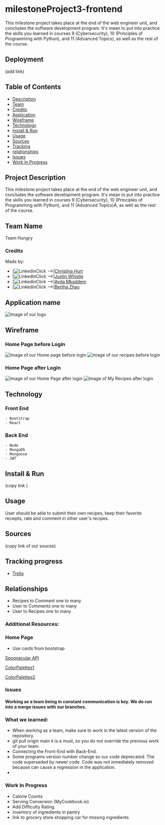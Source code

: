 # milestoneProject3-frontend
This milestone project takes place at the end of the web engineer unit, and concludes the software development program. It's mean to put into practice the skills you learned in courses 9 (Cybersecurity), 10 (Principles of Programming with Python), and 11 (Advanced Topics)¸ as well as the rest of the course.

## Deployment
(add link) 

## Table of Contents

- [Description](#description)
- [Team](#team)
- [Credits](#credits)
- [Application](#application)
- [Wireframe](#wireframe)
- [Technology](#technology)
- [Install & Run](#install)
- [Usage](#usage)
- [Sources](#sources)
- [Tracking](#tracking)
- [relationships](#relationships)
- [Issues](#issues)
- [Work In Progress](#WorkInProgress)

## Project Description
This milestone project takes place at the end of the web engineer unit, and concludes the software development program. It's mean to put into practice the skills you learned in courses 9 (Cybersecurity), 10 (Principles of Programming with Python), and 11 (Advanced Topics)Â¸ as well as the rest of the course.

## Team Name

Team Hungry

### Credits
Made by:
- [![Linkedin](https://i.stack.imgur.com/gVE0j.png)Click -->][Christina Hurt](https://www.linkedin.com/in/christina-hurt-27445550/)
- [![Linkedin](https://i.stack.imgur.com/gVE0j.png)Click -->][Justin Whistle](https://www.linkedin.com/in/justin-whistle/)
- [![Linkedin](https://i.stack.imgur.com/gVE0j.png)Click -->][Ayda Mkaddem](https://www.linkedin.com/in/ayda-mkaddem-5a6b6a238/)
- [![Linkedin](https://i.stack.imgur.com/gVE0j.png)Click -->][Bertha Zhao](https://www.linkedin.com/in/bertha-zhao-21653b91/)       


## Application name

![Image of our logo](https://github.com/AydaMkd/milestoneProject3-frontend/blob/main/public/images/HangryLogo.jpeg?raw=true)

## Wireframe
 ### Home Page before Login
 ![Image of our Home page before login](https://github.com/AydaMkd/milestoneProject3-frontend/blob/main/public/images/HomePage.png?raw=true)
 ![Image of our recipes before login](https://github.com/AydaMkd/milestoneProject3-frontend/blob/main/public/images/Recipes.png?raw=true)
 ### Home Page after Login
![Image of our Home Page after login](https://github.com/AydaMkd/milestoneProject3-frontend/blob/main/public/images/Profile.png?raw=true)
![Image of My Recipes after login](https://github.com/AydaMkd/milestoneProject3-frontend/blob/main/public/images/MyRecipes.png?raw=true) 

## Technology
  ### Front End
    - Bootstrap
    - React
  ### Back End  
    - Node
    - MongoDb
    - Mongoose
    - JWT

## Install & Run
 (copy link )

## Usage
User should be able to submit their own recipes, keep their favorite receipts, rate and comment in other user's recipes. 

## Sources
(copy link of our souces)
## Tracking progress

- [Trello](https://trello.com/invite/b/AsBfEMwg/66a0d22147eb32999c88a726b98d6b04/kans-sd-01-final-project)

## Relationships
- Recipes to Comment one to many
- User to Comments one to many
- User to Recipes one to many


### Additional Resources:

 ### Home Page

- Use cards from bootstrap


[Spoonacular API](https://rapidapi.com/blog/recipe-apis/)

[ColorPalettes1](https://coolors.co/palette/f7b267-f79d65-f4845f-f27059-f25c54)

[ColorPalettes2](https://coolors.co/palette/fff460-fccf3c-fc9d28-ed7c1a-f25b09)


### Issues

#### Working as a team being in constant communication is key. We do run into a merge issues with our branches.
### What we learned:
- When working as a team, make sure to work in the latest version of the repository.
- git pull origin main it is a must, so you do not override the previous work of your team.
- Connecting the Front-End with Back-End.
- Some programs version number change so our code deprecated. The code superseded by newer code. Code was not inmediately removed because can cause a regression in the application. 
- 
### Work In Progress
- Calorie Counts
- Serving Conversion (MyCookbook.io)
- Add Difficulty Rating
- inventory of ingredients in pantry 
- link to grocery store shopping car for missing ingredients
